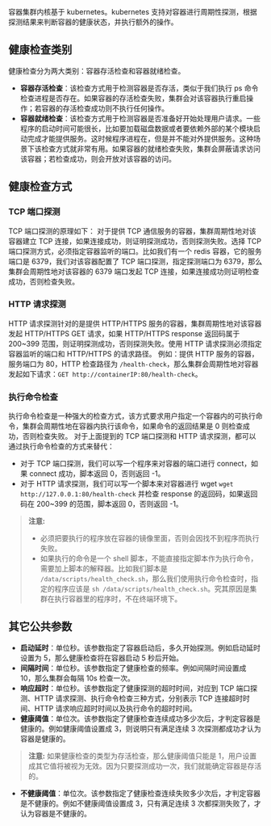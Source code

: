 容器集群内核基于 kubernetes。kubernetes 支持对容器进行周期性探测，根据探测结果来判断容器的健康状态，并执行额外的操作。

## 健康检查类别
健康检查分为两大类别：容器存活检查和容器就绪检查。
- **容器存活检查**：该检查方式用于检测容器是否存活，类似于我们执行 ps 命令检查进程是否存在。如果容器的存活检查失败，集群会对该容器执行重启操作；若容器的存活检查成功则不执行任何操作。
- **容器就绪检查**：该检查方式用于检测容器是否准备好开始处理用户请求。一些程序的启动时间可能很长，比如要加载磁盘数据或者要依赖外部的某个模块启动完成才能提供服务。这时候程序进程在，但是并不能对外提供服务。这种场景下该检查方式就非常有用。如果容器的就绪检查失败，集群会屏蔽请求访问该容器；若检查成功，则会开放对该容器的访问。

## 健康检查方式
### TCP 端口探测 
TCP 端口探测的原理如下：
对于提供 TCP 通信服务的容器，集群周期性地对该容器建立 TCP 连接，如果连接成功，则证明探测成功，否则探测失败。选择 TCP 端口探测方式，必须指定容器监听的端口。比如我们有一个 redis 容器，它的服务端口是 6379，我们对该容器配置了 TCP 端口探测，指定探测端口为 6379，那么集群会周期性地对该容器的 6379 端口发起 TCP 连接，如果连接成功则证明检查成功，否则检查失败。

### HTTP 请求探测 
HTTP 请求探测针对的是提供 HTTP/HTTPS 服务的容器，集群周期性地对该容器发起 HTTP/HTTPS GET 请求，如果 HTTP/HTTPS response 返回码属于 200~399 范围，则证明探测成功，否则探测失败。使用 HTTP 请求探测必须指定容器监听的端口和 HTTP/HTTPS 的请求路径。
例如：提供 HTTP 服务的容器，服务端口为 80，HTTP 检查路径为 `/health-check`，那么集群会周期性地对容器发起如下请求：```GET http://containerIP:80/health-check```。

### 执行命令检查 ###
执行命令检查是一种强大的检查方式，该方式要求用户指定一个容器内的可执行命令，集群会周期性地在容器内执行该命令，如果命令的返回结果是 0 则检查成功，否则检查失败。
对于上面提到的 TCP 端口探测和 HTTP 请求探测，都可以通过执行命令检查的方式来替代：
- 对于 TCP 端口探测，我们可以写一个程序来对容器的端口进行 connect，如果 connect 成功，脚本返回 0，否则返回 -1。
- 对于 HTTP 请求探测，我们可以写一个脚本来对容器进行 wget
```wget http://127.0.0.1:80/health-check```
并检查 response 的返回码，如果返回码在 200~399 的范围，脚本返回 0，否则返回 -1。

>**注意:** 
>- 必须把要执行的程序放在容器的镜像里面，否则会因找不到程序而执行失败。
>- 如果执行的命令是一个 shell 脚本，不能直接指定脚本作为执行命令，需要加上脚本的解释器。比如我们脚本是 `/data/scripts/health_check.sh`，那么我们使用执行命令检查时，指定的程序应该是 `sh /data/scripts/health_check.sh`。究其原因是集群在执行容器里的程序时，不在终端环境下。

## 其它公共参数
- **启动延时**：单位秒。该参数指定了容器启动后，多久开始探测。例如启动延时设置为 5，那么健康检查将在容器启动 5 秒后开始。
- **间隔时间**：单位秒。该参数指定了健康检查的频率。例如间隔时间设置成 10，那么集群会每隔 10s 检查一次。
- **响应超时**：单位秒。该参数指定了健康探测的超时时间，对应到 TCP 端口探测、HTTP 请求探测、执行命令检查三种方式，分别表示 TCP 连接超时时间、HTTP 请求响应超时时间以及执行命令的超时时间。
- **健康阈值**：单位次。该参数指定了健康检查连续成功多少次后，才判定容器是健康的。例如健康阈值设置成 3，则说明只有满足连续 3 次探测都成功才认为容器是健康的。
>**注意:** 
>如果健康检查的类型为存活检查，那么健康阈值只能是 1，用户设置成其它值将被视为无效。因为只要探测成功一次，我们就能确定容器是存活的。
- **不健康阈值**：单位次。该参数指定了健康检查连续失败多少次后，才判定容器是不健康的。例如不健康阈值设置成 3，只有满足连续 3 次都探测失败了，才认为容器是不健康的。
